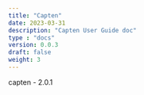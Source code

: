```yaml
---
title: "Capten"
date: 2023-03-31
description: "Capten User Guide doc"
type : "docs"
version: 0.0.3
draft: false
weight: 3
---
```


capten - 2.0.1